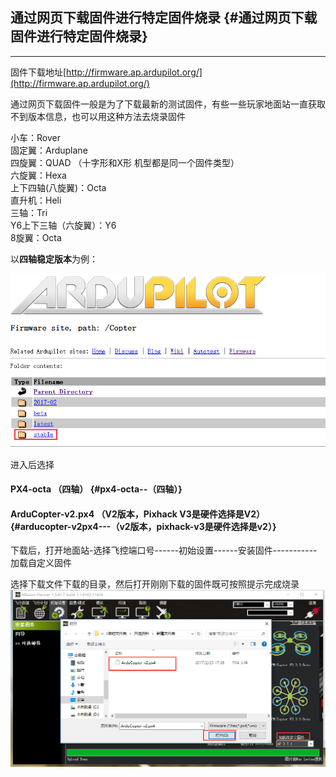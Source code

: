 ## 通过网页下载固件进行特定固件烧录 {#通过网页下载固件进行特定固件烧录}

---

固件下载地址[http://firmware.ap.ardupilot.org/](http://firmware.ap.ardupilot.org/)

通过网页下载固件一般是为了下载最新的测试固件，有些一些玩家地面站一直获取不到版本信息，也可以用这种方法去烧录固件

小车：Rover  
固定翼：Arduplane  
四旋翼：QUAD  （十字形和X形 机型都是同一个固件类型）  
六旋翼：Hexa  
上下四轴\(八旋翼\)：Octa  
直升机：Heli  
三轴：Tri  
Y6上下三轴（六旋翼）：Y6  
8旋翼：Octa

以**四轴稳定版本**为例：

![](/assets/select-stable.png)

进入后选择

#### PX4-octa （四轴） {#px4-octa--（四轴）}

#### ArduCopter-v2.px4 （V2版本，Pixhack V3是硬件选择是V2） {#arducopter-v2px4---（v2版本，pixhack-v3是硬件选择是v2）}

下载后，打开地面站-选择飞控端口号------初始设置------安装固件-----------加载自定义固件

选择下载文件下载的目录，然后打开刚刚下载的固件既可按照提示完成烧录![](/assets/select-firmware2.png)

